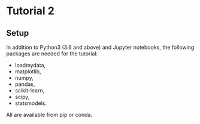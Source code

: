 # Tutorial 2

## Setup

In addition to Python3 (3.6 and above) and Jupyter notebooks, the following packages are needed for the tutorial:

- loadmydata,
- matplotlib,
- numpy,
- pandas,
- scikit-learn,
- scipy,
- statsmodels.

All are available from pip or conda.